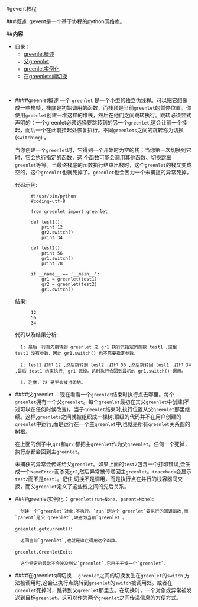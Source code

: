 #gevent教程

###概述:
gevent是一个基于协程的python网络库。


##**内容**

* 目录：
    * [greenlet概述](#user-content-greenlet概述)
    * [父greenlet](#user-content-父greenlet)
    * [greenlet实例化](#user-content-greenlet实例化)
    * [在greenlets间切换](#user-content-在greenlets间切换)


<br>


* ####greenlet概述
    一个 `greenlet` 是一个小型的独立伪线程。可以把它想像成一些栈帧，栈底是初始调用的函数，而栈顶是当前`greenlet`的暂停位置。你使用`greenlet`创建一堆这样的堆栈，然后在他们之间跳转执行。跳转必须显式声明的：一个greenlet必须选择要跳转到的另一个`greenlet`,这会让前一个挂起，而后一个在此前挂起处恢复执行。不同`greenlets`之间的跳转称为切换(`switching`) 。
    
    当你创建一个`greenlet`时，它得到一个开始时为空的栈；当你第一次切换到它时，它会执行指定的函数，这 个函数可能会调用其他函数、切换跳出`greenlet`等等。当最终栈底的函数执行结束出栈时，这个`greenlet`的栈又变成空的，这个`greenlet`也就死掉了。`greenlet`也会因为一个未捕捉的异常死掉。
    
    代码示例:

            #!/usr/bin/python
            #coding=utf-8

            from greenlet import greenlet

            def test1():
                print 12
                gr2.switch()
                print 34

            def test2():
                print 56
                gr1.switch()
                print 78

            if __name__ == '__main__':
                gr1 = greenlet(test1)
                gr2 = greenlet(test2)
                gr1.switch()

    结果:

            12
            56
            34


    代码以及结果分析:

        1: 最后一行首先跳转到 greenlet 之 gr1 执行其指定的函数 test1 ,这里 test1 没有参数，因此 gr1.switch() 也不需要指定参数。

        2: test1 打印 12 ,然后跳转到 test2 ,打印 56 ,然后跳转回 test1 ,打印 34 ,最后 test1 结束执行, gr1 死掉。这时执行会回到最初的 gr1.switch() 调用。

        3: 注意: 78 是不会被打印的。



* ####父greenlet：
    现在看看一个`greenlet`结束时执行点去哪里。每个`greenlet`拥有一个父`greenlet`。每个`greenlet`最初在其父`greenlet`中创建(不过可以在任何时候改变)。当子`greenlet`结束时,执行位置从父`greenlet`那里继续。这样,`greenlets`之间就被组织成一棵树,顶级的代码并不在用户创建的`greenlet`中运行,而是运行在一个主`greenlet`中,也就是所有`greenlet`关系图的树根。
    
    在上面的例子中,`gr1`和`gr2` 都把主`greenlet`作为父`greenlet`。任何一个死掉，执行点都会回到主`greenlet`。
    
    未捕获的异常会传递给父`greenlet`。如果上面的`test2`包含一个打印错误,会生成一个`NameError`而杀死`gr2`,然后异常被传递回主`greenlet`。`traceback`会显示`test2`而不是`test1`。记住,切换不是调用，而是执行点在并行的栈容器间交换，而父`greenlet`定义了这些栈之间的先后关系。


* ####greenlet实例化：
    `greenlet(run=None, parent=None)`:

        创建一个`greenlet`对象,不执行。`run`是这个`greenlet`要执行的回调函数,而`parent`是父`greenlet`,缺省为当前`greenlet`。

    `greenlet.getcurrent()`:

        返回当前`greenlet`,也就是谁在调用这个函数。

    `greenlet.GreenletExit`:

        这个特定的异常不会波及到父`greenlet`,它用于干掉一个`greenlet`。


* ####在greenlets间切换：
    `greenlet`之间的切换发生在`greenlet`的`switch` 方法被调用时,这会让执行点跳转到`greenlet`的`switch`被调用处。或者在`greenlet`死掉时，跳转到父`greenlet`那里去。在切换时，一个对象或异常被发送到目标`greenlet`。这可以作为两个`greenlet`之间传递信息的方便方式。